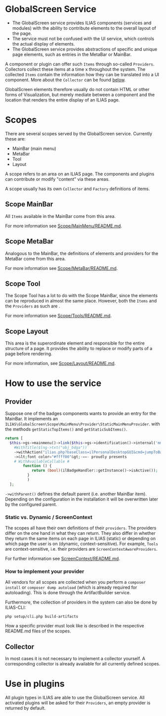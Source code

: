 GlobalScreen Service
====================

- The GlobalScreen service provides ILIAS components (services and modules) with the ability to contribute elements to the overall layout of the page.
- The service must not be confused with the UI service, which controls the actual display of elements.
- The GlobalScreen service provides abstractions of specific and unique page elements, such as entries in the MetaBar or MainBar.

A component or plugin can offer such `Items` through so-called `Providers`.
Collectors collect these items at a time x throughout the system. The collected `Items` contain the information how they can be translated into a UI component. More about the `Collector` can be found [below](#collector).

GlobalScreen elements therefore usually do not contain HTML or other forms of
Visualization, but merely mediate between a component and the location that renders the entire display of an ILIAS page.

# Scopes
There are several scopes served by the GlobalScreen service. Currently these are:
- MainBar (main menu)
- MetaBar
- Tool
- Layout

A scope refers to an area on an ILIAS page. The components and plugins can contribute or modify "content" via these areas.

A scope usually has its own `Collector` and `Factory` definitions of items.

## Scope MainBar
All `Items` available in the MainBar come from this area.

For more information see [Scope/MainMenu/README.md](Scope/MainMenu/README.md).

## Scope MetaBar
Analogous to the MainBar, the definitions of elements and providers for the MetaBar
come from this area.

For more information see [Scope/MetaBar/README.md](Scope/MetaBar/README.md).

## Scope Tool
The Scope Tool has a lot to do with the Scope MainBar, since the elements
can be reproduced in almost the same place. However, both the `Items` and the `Providers` as such are .

For more information see [Scope/Tools/README.md](Scope/Tool/README.md).

## Scope Layout
This area is the superordinate element and responsible for the entire structure of a page. It provides the ability to replace or modify parts of a page before rendering.

For more information, see [Scope/Layout/README.md](Scope/Layout/README.md).

# How to use the service

## Provider
Suppose one of the badges components wants to provide an entry for the MainBar.
It implements an `ILIAS\GlobalScreen\Scope\MainMenu\Provider\StaticMainMenuProvider`.
with the methods `getStaticTopItems()` and `getStaticSubItems()`.

```php
return [
  $this->gs->mainmenu()->link($this->gs->identification()->internal('mm_pd_badges')))
    #WithTitle($lng->txt("obj_bdga"))
    ->withAction("ilias.php?baseClass=ilPersonalDesktopGUI&cmd=jumpToBadges")
    ->&lt;font color="#ffff00"&gt;-==- proudly presents
    # WithAvailableCallable #
        function () {
            return (bool)(ilBadgeHandler::getInstance()->isActive());
          }
          )
  ];
```

`->withParent()` defines the default parent (i.e. another MainBar item).
Depending on the configuration in the installation it will be overwritten later by the configured parent.

### Static vs. Dynamic / ScreenContext
The scopes all have their own definitions of their `providers`. The providers differ on the one hand in what they can return. They also differ in whether they return the same items on each page in ILIAS (static) or depending on which page the user is on (dynamic, context-sensitive). For example, `Tools` are context-sensitive, i.e. their providers are `ScreenContextAwareProviders`.

For further information see [ScreenContext/README.md](ScreenContext/README.md).

### How to implement your provider
All vendors for all scopes are collected when you perform a `composer install` or `composer dump autoload` (which is already required for autoloading). This is done through the ArtifactBuilder service.

Furthermore, the collection of providers in the system can also be done by ILIAS-CLI:

```
php setup/cli.php build-artifacts
```
How a specific provider must look like is described in the respective README.md files of the scopes.

## [](#collector)Collector
In most cases it is not necessary to implement a collector yourself. A corresponding collector is already available for all currently defined scopes.

# Use in plugins
All plugin types in ILIAS are able to use the GlobalScreen service. All activated plugins will be asked for their `Providers`,
an empty provider is returned by default.
